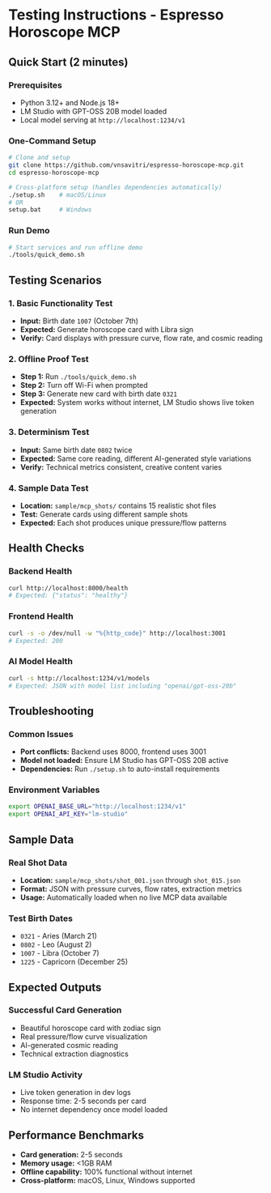 # Testing Instructions - Espresso Horoscope MCP

## Quick Start (2 minutes)

### Prerequisites
- Python 3.12+ and Node.js 18+
- LM Studio with GPT-OSS 20B model loaded
- Local model serving at `http://localhost:1234/v1`

### One-Command Setup
```bash
# Clone and setup
git clone https://github.com/vnsavitri/espresso-horoscope-mcp.git
cd espresso-horoscope-mcp

# Cross-platform setup (handles dependencies automatically)
./setup.sh    # macOS/Linux
# OR
setup.bat     # Windows
```

### Run Demo
```bash
# Start services and run offline demo
./tools/quick_demo.sh
```

## Testing Scenarios

### 1. Basic Functionality Test
- **Input:** Birth date `1007` (October 7th)
- **Expected:** Generate horoscope card with Libra sign
- **Verify:** Card displays with pressure curve, flow rate, and cosmic reading

### 2. Offline Proof Test
- **Step 1:** Run `./tools/quick_demo.sh`
- **Step 2:** Turn off Wi-Fi when prompted
- **Step 3:** Generate new card with birth date `0321`
- **Expected:** System works without internet, LM Studio shows live token generation

### 3. Determinism Test
- **Input:** Same birth date `0802` twice
- **Expected:** Same core reading, different AI-generated style variations
- **Verify:** Technical metrics consistent, creative content varies

### 4. Sample Data Test
- **Location:** `sample/mcp_shots/` contains 15 realistic shot files
- **Test:** Generate cards using different sample shots
- **Expected:** Each shot produces unique pressure/flow patterns

## Health Checks

### Backend Health
```bash
curl http://localhost:8000/health
# Expected: {"status": "healthy"}
```

### Frontend Health
```bash
curl -s -o /dev/null -w "%{http_code}" http://localhost:3001
# Expected: 200
```

### AI Model Health
```bash
curl -s http://localhost:1234/v1/models
# Expected: JSON with model list including "openai/gpt-oss-20b"
```

## Troubleshooting

### Common Issues
- **Port conflicts:** Backend uses 8000, frontend uses 3001
- **Model not loaded:** Ensure LM Studio has GPT-OSS 20B active
- **Dependencies:** Run `./setup.sh` to auto-install requirements

### Environment Variables
```bash
export OPENAI_BASE_URL="http://localhost:1234/v1"
export OPENAI_API_KEY="lm-studio"
```

## Sample Data

### Real Shot Data
- **Location:** `sample/mcp_shots/shot_001.json` through `shot_015.json`
- **Format:** JSON with pressure curves, flow rates, extraction metrics
- **Usage:** Automatically loaded when no live MCP data available

### Test Birth Dates
- `0321` - Aries (March 21)
- `0802` - Leo (August 2) 
- `1007` - Libra (October 7)
- `1225` - Capricorn (December 25)

## Expected Outputs

### Successful Card Generation
- Beautiful horoscope card with zodiac sign
- Real pressure/flow curve visualization
- AI-generated cosmic reading
- Technical extraction diagnostics

### LM Studio Activity
- Live token generation in dev logs
- Response time: 2-5 seconds per card
- No internet dependency once model loaded

## Performance Benchmarks
- **Card generation:** 2-5 seconds
- **Memory usage:** <1GB RAM
- **Offline capability:** 100% functional without internet
- **Cross-platform:** macOS, Linux, Windows supported
